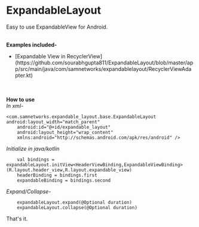 # ExpandableLayout
Easy to use ExpandableView for Android.

<br><b>Examples included-</b>
<ul>
<li>
[Expandable View in RecyclerView](https://github.com/sourabhgupta811/ExpandableLayout/blob/master/app/src/main/java/com/samnetworks/expandablelayout/RecyclerViewAdapter.kt)
</li></ul><br><br>
<b>How to use</b><br>
<i>In xml-</i>

```
<com.samnetworks.expandable_layout.base.ExpandableLayout android:layout_width="match_parent"
    android:id="@+id/expandable_layout"
    android:layout_height="wrap_content"
    xmlns:android="http://schemas.android.com/apk/res/android" />
```

<i>Initialize in java/kotlin</i>

```
    val bindings = expandableLayout.initView<HeaderViewBinding,ExpandableViewBinding>(R.layout.header_view,R.layout.expandable_view)
    headerBinding = bindings.first
    expandableBinding = bindings.second
```

<i>Expand/Collapse-</i>

```
    expandableLayout.expand(@Optional duration)
    expandableLayout.collapse(@Optional duration)
```

That's it.
